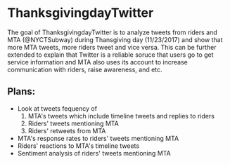 
<!-- README.md is generated from README.Rmd. Please edit that file -->
ThanksgivingdayTwitter
======================

The goal of ThanksgivingdayTwitter is to analyze tweets from riders and MTA (@NYCTSubway) during Thansgiving day (11/23/2017) and show that more MTA tweets, more riders tweet and vice versa. This can be further extended to explain that Twitter is a reliable soruce that users go to get service information and MTA also uses its account to increase communication with riders, raise awareness, and etc.

Plans:
------

-   Look at tweets fequency of
    1.  MTA's tweets which include timeline tweets and replies to riders
    2.  Riders' tweets mentioning MTA
    3.  Riders' retweets from MTA
-   MTA's response rates to riders' tweets mentioning MTA
-   Riders' reactions to MTA's timeline tweets
-   Sentiment analysis of riders' tweets mentioning MTA
